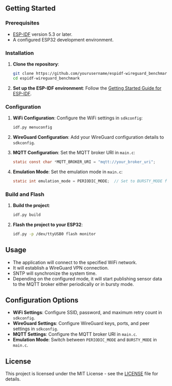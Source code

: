 
## Getting Started

### Prerequisites

- [ESP-IDF](https://github.com/espressif/esp-idf) version 5.3 or later.
- A configured ESP32 development environment.

### Installation

1. **Clone the repository**:
    ```sh
    git clone https://github.com/yourusername/espidf-wireguard_benchmark.git
    cd espidf-wireguard_benchmark
    ```

2. **Set up the ESP-IDF environment**:
    Follow the [Getting Started Guide for ESP-IDF](https://docs.espressif.com/projects/esp-idf/en/latest/esp32/get-started/index.html).

### Configuration

1. **WiFi Configuration**:
   Configure the WiFi settings in `sdkconfig`:
    ```sh
    idf.py menuconfig
    ```

2. **WireGuard Configuration**:
   Add your WireGuard configuration details to `sdkconfig`.

3. **MQTT Configuration**:
   Set the MQTT broker URI in `main.c`:
    ```c
    static const char *MQTT_BROKER_URI = "mqtt://your_broker_uri";
    ```

4. **Emulation Mode**:
   Set the emulation mode in `main.c`:
    ```c
    static int emulation_mode = PERIODIC_MODE;  // Set to BURSTY_MODE for bursty data
    ```

### Build and Flash

1. **Build the project**:
    ```sh
    idf.py build
    ```

2. **Flash the project to your ESP32**:
    ```sh
    idf.py -p /dev/ttyUSB0 flash monitor
    ```

## Usage

- The application will connect to the specified WiFi network.
- It will establish a WireGuard VPN connection.
- SNTP will synchronize the system time.
- Depending on the configured mode, it will start publishing sensor data to the MQTT broker either periodically or in bursty mode.

## Configuration Options

- **WiFi Settings**: Configure SSID, password, and maximum retry count in `sdkconfig`.
- **WireGuard Settings**: Configure WireGuard keys, ports, and peer settings in `sdkconfig`.
- **MQTT Settings**: Configure the MQTT broker URI in `main.c`.
- **Emulation Mode**: Switch between `PERIODIC_MODE` and `BURSTY_MODE` in `main.c`.

## License

This project is licensed under the MIT License - see the [LICENSE](LICENSE) file for details.
